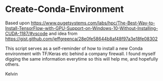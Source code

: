 # Create-Conda-Environment
Based upon https://www.pugetsystems.com/labs/hpc/The-Best-Way-to-Install-TensorFlow-with-GPU-Support-on-Windows-10-Without-Installing-CUDA-1187/#vscode and idea from https://gist.github.com/jeffgreenca/28e0fe58644b8af48f97a3e18fe08302

This script serves as a self-reminder of how to install a new Conda environment with TF/Keras etc behind a company firewall.
I found myself digging the same information everytime so this will help me, and hopefully others.

Kelvin
